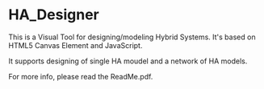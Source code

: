 # HA_Designer

This is a Visual Tool for designing/modeling Hybrid Systems. It's based on HTML5 Canvas Element and JavaScript. 

It supports designing of single HA moudel and a network of HA models.

For more info, please read the ReadMe.pdf.
